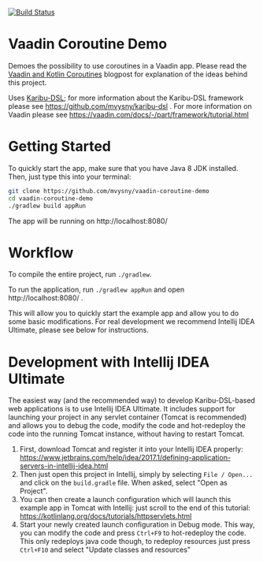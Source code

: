 [![Build Status](https://travis-ci.org/mvysny/vaadin-coroutines-demo.svg?branch=master)](https://travis-ci.org/mvysny/vaadin-coroutines-demo)

# Vaadin Coroutine Demo

Demoes the possibility to use coroutines in a Vaadin app. Please read the [Vaadin and Kotlin Coroutines](http://mavi.logdown.com/posts/3488105)
blogpost for explanation of the ideas behind this project. 

Uses [Karibu-DSL](https://github.com/mvysny/karibu-dsl); for more information about the
Karibu-DSL framework please see https://github.com/mvysny/karibu-dsl .
For more information on Vaadin please see https://vaadin.com/docs/-/part/framework/tutorial.html

# Getting Started

To quickly start the app, make sure that you have Java 8 JDK installed. Then, just type this into your terminal:

```bash
git clone https://github.com/mvysny/vaadin-coroutine-demo
cd vaadin-coroutine-demo
./gradlew build appRun
```

The app will be running on http://localhost:8080/

# Workflow

To compile the entire project, run `./gradlew`.

To run the application, run `./gradlew appRun` and open http://localhost:8080/ .

This will allow you to quickly start the example app and allow you to do some basic modifications.
For real development we recommend Intellij IDEA Ultimate, please see below for instructions.

# Development with Intellij IDEA Ultimate

The easiest way (and the recommended way) to develop Karibu-DSL-based web applications is to use Intellij IDEA Ultimate.
It includes support for launching your project in any servlet container (Tomcat is recommended)
and allows you to debug the code, modify the code and hot-redeploy the code into the running Tomcat
instance, without having to restart Tomcat.

1. First, download Tomcat and register it into your Intellij IDEA properly: https://www.jetbrains.com/help/idea/2017.1/defining-application-servers-in-intellij-idea.html
2. Then just open this project in Intellij, simply by selecting `File / Open...` and click on the
   `build.gradle` file. When asked, select "Open as Project".
2. You can then create a launch configuration which will launch this example app in Tomcat with Intellij: just
   scroll to the end of this tutorial: https://kotlinlang.org/docs/tutorials/httpservlets.html
3. Start your newly created launch configuration in Debug mode. This way, you can modify the code
   and press `Ctrl+F9` to hot-redeploy the code. This only redeploys java code though, to
   redeploy resources just press `Ctrl+F10` and select "Update classes and resources"


